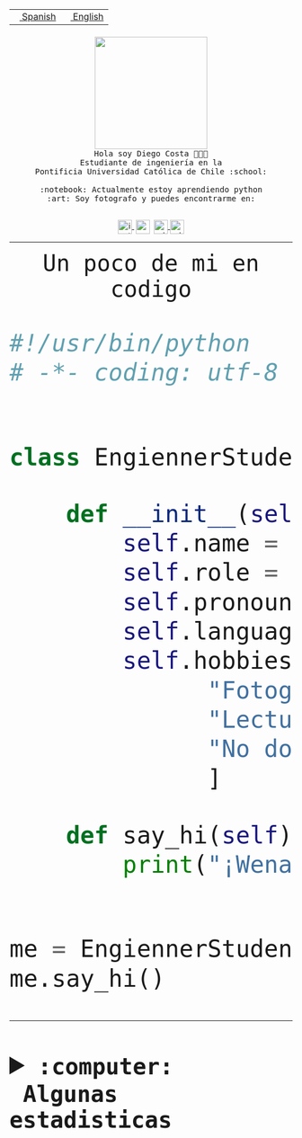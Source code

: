<table border="0"  align="right">
 <tr><td><a href="README.md"><img src="https://upload.wikimedia.org/wikipedia/commons/thumb/8/89/Bandera_de_Espa%C3%B1a.svg/1200px-Bandera_de_Espa%C3%B1a.svg.png" height="10"> Spanish</a></td>
 <td><a href="README.en.md"><img src="https://upload.wikimedia.org/wikipedia/commons/a/a4/Flag_of_the_United_States.svg" height="10"> English</a></td></tr>
</table><br><br><br>


<p align="center">
  <img src="https://github.com/diegocostares/diegocostares/blob/main/Images/aaa2.gif?raw=true" height="200px" weight="200px">
  <br><samp>
    Hola soy Diego Costa 👨🏻‍💻<br>
    Estudiante de ingeniería en la <br>
    Pontificia Universidad Católica de Chile :school:<br>
  <br>
    :notebook: Actualmente estoy aprendiendo python <br>
    :art: Soy fotografo y puedes encontrarme en: <br>
  <br></samp>
  
</p>

<p align="center">
   <a href="https://instagram.com/diegocosta_no" target="blank">
    <img 
    align="center" src="https://cdn.jsdelivr.net/npm/simple-icons@3.0.1/icons/instagram.svg" alt="instagram" height="25px" width="25px" />
  </a>
  <a style="border: 3px solid; color: white;"href="https://t.me/diegocosta_no" target="blank">
  <img
  align="center" alt="Telegram" width="25px" src="https://icons-for-free.com/iconfiles/png/512/Telegram-1324888767380505522.png" />
</a>
<a href="https://api.whatsapp.com/send?phone=56971897835&text=Hola!" target="blank">
  <img
  align="center" alt="wtsp" width="25px" src="https://img.icons8.com/pastel-glyph/2x/whatsapp--v2.png" />
</a>
<a href="https://www.linkedin.com/in/diego-costa-786249213/" target="blank">
  <img
  align="center" alt="wtsp" width="25px" src="https://img.icons8.com/metro/452/linkedin.png" />
</a>

  </a>
</p>

---


<p align="center"><font size="25"><samp>Un poco de mi en codigo</samp></front></p>


```python
#!/usr/bin/python
# -*- coding: utf-8 -*-


class EngiennerStudent:

    def __init__(self):
        self.name = "Diego Costa"
        self.role = "Estudiante"
        self.pronouns = "he/him"
        self.language_spoken = ["es_CL", "en_US"]
        self.hobbies = [
              "Fotografia",
              "Lectura",
              "No dormir",
              ]

    def say_hi(self):
        print("¡Wena mundo!")


me = EngiennerStudent()
me.say_hi()
```
---
<details>
  <summary><b><samp>:computer: &nbsp;Algunas estadisticas</samp></b></summary>
  <br/></p>

<!--START_SECTION:waka-->
![Code Time](http://img.shields.io/badge/Code%20Time-812%20hrs%2035%20mins-blue)

**Soy nocturno 🦉** 

```text
🌞 Mañana                 9 commits           ░░░░░░░░░░░░░░░░░░░░░░░░░   00.40 % 
🌆 Día                    696 commits         ████████░░░░░░░░░░░░░░░░░   30.55 % 
🌃 Tarde                  993 commits         ███████████░░░░░░░░░░░░░░   43.59 % 
🌙 Noche                  580 commits         ██████░░░░░░░░░░░░░░░░░░░   25.46 % 
```
📅 **Soy más productivo los Martes** 

```text
Lunes                    352 commits         ████░░░░░░░░░░░░░░░░░░░░░   15.45 % 
Martes                   454 commits         █████░░░░░░░░░░░░░░░░░░░░   19.93 % 
Miércoles                305 commits         ███░░░░░░░░░░░░░░░░░░░░░░   13.39 % 
Jueves                   286 commits         ███░░░░░░░░░░░░░░░░░░░░░░   12.55 % 
Viernes                  368 commits         ████░░░░░░░░░░░░░░░░░░░░░   16.15 % 
Sábado                   204 commits         ██░░░░░░░░░░░░░░░░░░░░░░░   08.96 % 
Domingo                  309 commits         ███░░░░░░░░░░░░░░░░░░░░░░   13.56 % 
```


📊 **Esta semana me dediqué a** 

```text
🐱‍💻 Proyectos: 
2023-1-S4-Grupo2-Backend 15 hrs 4 mins       ███████████████████░░░░░░   76.66 % 
Arqui-31                 3 hrs 2 mins        ████░░░░░░░░░░░░░░░░░░░░░   15.47 % 
gpti-scrapper-main       55 mins             █░░░░░░░░░░░░░░░░░░░░░░░░   04.69 % 
proyecto-grupo-31        23 mins             █░░░░░░░░░░░░░░░░░░░░░░░░   02.03 % 
login_MP                 5 mins              ░░░░░░░░░░░░░░░░░░░░░░░░░   00.46 % 
```


 Last Updated on 20/04/2023 14:18:15 UTC
<!--END_SECTION:waka-->
  
  

<p align="center"> <img src="https://github-readme-stats.vercel.app/api?username=diegocostares&show_icons=true&theme=ayu-mirage" alt="abhisheknaiidu" /></p>
 
</details>
